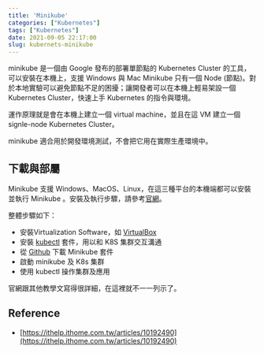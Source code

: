 ```yaml
---
title: 'Minikube'
categories: ["Kubernetes"]
tags: ["Kubernetes"]
date: 2021-09-05 22:17:00
slug: kubernets-minikube
---
```


minikube 是一個由 Google 發布的部署單節點的 Kubernetes Cluster 的工具，可以安裝在本機上，支援 Windows 與 Mac Minikube 只有一個 Node (節點)。對於本地實驗可以避免節點不足的困擾；讓開發者可以在本機上輕易架設一個 Kubernetes Cluster，快速上手 Kubernetes 的指令與環境。
<!--more-->
運作原理就是會在本機上建立一個 virtual machine，並且在這 VM 建立一個 signle-node Kubernetes Cluster。

minikube 適合用於開發環境測試，不會把它用在實際生產環境中。

## 下載與部屬

Minikube 支援 Windows、MacOS、Linux，在這三種平台的本機端都可以安裝並執行 Minikube 。安裝及執行步驟，請參考[官網](https://minikube.sigs.k8s.io/docs/start/)。

整體步驟如下：

- 安裝Virtualization Software，如 [VirtualBox](http://virtualbox.org/)
- 安裝 [kubectl](https://kubernetes.io/docs/reference/kubectl/overview/) 套件，用以和 K8S 集群交互溝通
- 從 [Github](https://github.com/kubernetes/minikube) 下載 Minikube 套件
- 啟動 minikube 及 K8s 集群
- 使用 kubectl 操作集群及應用

官網跟其他教學文寫得很詳細，在這裡就不一一列示了。

## Reference

- [https://ithelp.ithome.com.tw/articles/10192490](https://ithelp.ithome.com.tw/articles/10192490)